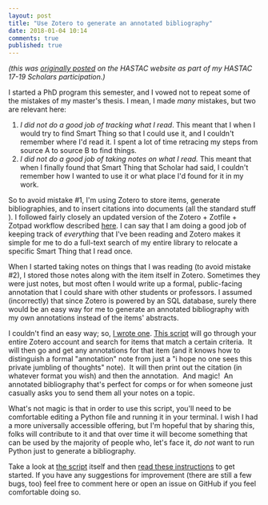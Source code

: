 ```yaml
---
layout: post
title: "Use Zotero to generate an annotated bibliography"
date: 2018-01-04 10:14
comments: true
published: true
---
```

<i>(this was <a href="https://www.hastac.org/blogs/nikkistevens/2018/01/04/generate-annotated-bibliography-zotero">originally posted</a> on the HASTAC website as part of my HASTAC 17-19 Scholars participation.)</i>


<p>I started a PhD program this semester, and I vowed not to repeat some of the mistakes of my master's thesis. I mean, I made <em>many</em> mistakes, but two are relevant here:</p>

<ol>
	<li><em>I did not do a good job of tracking what I read</em>. This meant that I when I would try to find Smart Thing&nbsp;so that I could use it, and I couldn't remember where I'd read it. I spent a lot of time retracing my steps from source A to source B to find things.</li>
	<li><em>I did not do a good job of taking notes on what I read.</em> This meant that when I finally found that Smart Thing that Scholar had said, I couldn't remember how I wanted to use it or what place I'd found for it in my work.&nbsp;</li>
</ol>

<p>So to avoid mistake #1, I'm using&nbsp;Zotero to store items, generate bibliographies, and to insert citations into documents (all the standard stuff ). I followed fairly closely an updated version of the Zotero + Zotfile + Zotpad workflow described <a href="https://www.hastac.org/blogs/craigeley/2013/02/25/ipad-workflow-zotero-zotfile-zotpad">here</a>. I can say that I am doing a good job of keeping track of <em>everything</em>&nbsp;that I've been reading and Zotero makes it simple for me to do a full-text search of my entire library to relocate a specific Smart Thing that I read once.</p>

<p>When I started taking notes on things that I was reading (to avoid mistake #2), I stored those notes along with the item itself in Zotero. Sometimes they were just notes, but most often I would write up a formal, public-facing annotation that I could share with other students or professors. I assumed (incorrectly) that since Zotero is powered by an SQL database, surely there would be an easy way for me to generate an annotated bibliography with my own annotations instead of the items' abstracts.</p>

<p>I couldn't find an easy way; so, <a href="https://github.com/drnikki/zotero-util/blob/master/annotated-biblio.md">I wrote one</a>. <a href="https://github.com/drnikki/zotero-util/blob/master/annotated-biblio.py">This script</a>&nbsp;will go through your entire Zotero account&nbsp;and search for items&nbsp;that match a certain criteria.&nbsp; It will then go and get any annotations for that item (and it knows how to distinguish a formal "annotation" note from just a "i hope no one sees this private jumbling of thoughts" note).&nbsp; It will then print out the citation (in whatever format you wish) and then the annotation.&nbsp; And magic!&nbsp; An annotated bibliography&nbsp;that's perfect for comps or for when someone just casually asks you to send them all your notes on a topic.</p>

<p>What's not magic is that in order to use this script, you'll need to be comfortable editing a Python file&nbsp;and running it in your terminal. I wish I had a more universally accessible offering, but I'm hopeful that by sharing this, folks will contribute to it and that over time it will become something that can be used by the majority of people who, let's face it, <em>do not</em> want to run Python just to generate a bibliography.</p>

<p>Take a look at <a href="https://github.com/drnikki/zotero-util/blob/master/annotated-biblio.py">the script</a> itself and then <a href="https://github.com/drnikki/zotero-util/blob/master/annotated-biblio.md">read these instructions</a> to get started.&nbsp;If you have any suggestions for improvement (there are still a few bugs, too) feel free to comment here or&nbsp;open an issue&nbsp;on&nbsp;GitHub&nbsp;if you feel comfortable doing so.&nbsp;</p>

